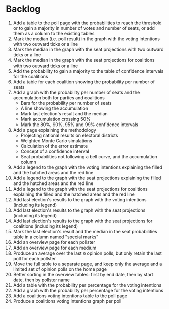 # Backlog

1. Add a table to the poll page with the probabilities to reach the threshold or
   to gain a majority in number of votes and number of seats, or add them as a
   column to the existing tables
1. Mark the median (i.e. poll result) in the graph with the voting intentions
   with two outward ticks or a line
1. Mark the median in the graph with the seat projections with two outward ticks
   or a line
1. Mark the median in the graph with the seat projections for coalitions with
   two outward ticks or a line
1. Add the probability to gain a majority to the table of confidence intervals
   for the coalitions
1. Add a table for each coalition showing the probability per number of seats
1. Add a graph with the probability per number of seats and the accumulation
   both for parties and coalitions
   + Bars for the probability per number of seats
   + A line showing the accumulation
   + Mark last election's result and the median
   + Mark accumulation crossing 50%
   + Mark the 80%, 90%, 95% and 99% confidence intervals
1. Add a page explaining the methodology
   + Projecting national results on electoral districts
   + Weighted Monte Carlo simulations
   + Calculation of the error estimate
   + Concept of a confidence interval
   + Seat probabilities not following a bell curve, and the accumulation column
1. Add a legend to the graph with the voting intentions explaining the filled
   and the hatched areas and the red line
1. Add a legend to the graph with the seat projections explaining the filled and
   the hatched areas and the red line
1. Add a legend to the graph with the seat projections for coalitions explaining
   the filled and the hatched areas and the red line
1. Add last election's results to the graph with the voting intentions
   (including its legend)
1. Add last election's results to the graph with the seat projections (including
   its legend)
1. Add last election's results to the graph with the seat projections for
   coalitions (including its legend)
1. Mark the last election's result and the median in the seat probabilities
   table in a column named "special marks"
1. Add an overview page for each pollster
1. Add an overview page for each medium
1. Produce an average over the last *n* opinion polls, but only retain the last
   poll for each pollster
1. Move the full table to a separate page, and keep only the average and a
   limited set of opinion polls on the home page
1. Better sorting in the overview tables: first by end date, then by start date,
   then by pollster name
1. Add a table with the probability per percentage for the voting intentions
1. Add a graph with the probability per percentage for the voting intentions
1. Add a coalitions voting intentions table to the poll page
1. Produce a coalitions voting intentions graph per poll
